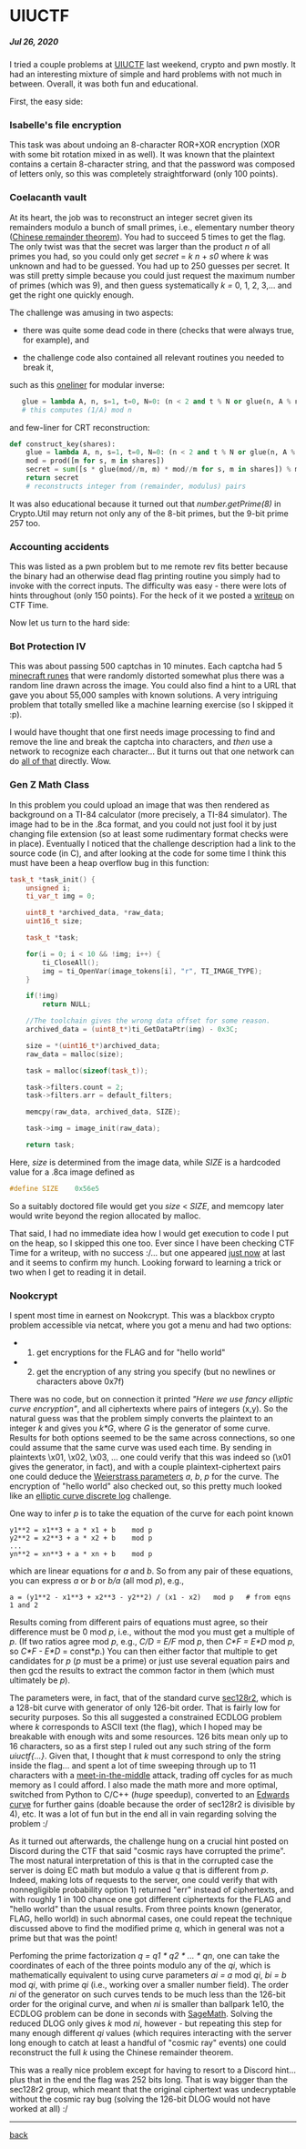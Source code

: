 # UIUCTF

##### Jul 26, 2020

I tried a couple problems at [UIUCTF](https://ctftime.org/event/1075) last weekend, crypto and pwn
mostly. It had an interesting mixture of simple and hard problems with not much in between. Overall,
it was both fun and educational.

First, the easy side:

### Isabelle's file encryption

This task was about undoing an 8-character ROR+XOR encryption (XOR with some bit rotation mixed in 
as well). It was known that the plaintext contains a certain 8-character string, and that the 
password was composed of letters only, so this was completely straightforward (only 100 points).

### Coelacanth vault

At its heart, the job was to reconstruct an integer secret given its remainders modulo a bunch of small 
primes, i.e., elementary number theory 
([Chinese remainder theorem](https://en.wikipedia.org/wiki/Chinese_remainder_theorem)). You 
had to succeed 5 times to get the flag. 
The only twist was that the secret was larger than the product *n* of all primes you had, 
so you could only get *secret* = *k* *n* + *s0* where *k* was unknown and had to be guessed. You 
had up to 250 guesses per secret. It was still pretty simple because you could just request
the maximum number of primes (which was 9), and then guess systematically *k =* 0, 1, 2, 3,... 
and get the right one quickly enough.

The challenge was amusing in two aspects:

* there was quite some dead code in there (checks that were always true, for example), and

* the challenge code also contained all relevant routines you needed to break it,

such as this [oneliner](https://stackoverflow.com/questions/4798654/modular-multiplicative-inverse-function-in-python)
 for modular inverse: 
```python
   glue = lambda A, n, s=1, t=0, N=0: (n < 2 and t % N or glue(n, A % n, t, s - A//n * t, N or n), -1)[n < 1]
   # this computes (1/A) mod n
```
and few-liner for CRT reconstruction:
```python
def construct_key(shares):
    glue = lambda A, n, s=1, t=0, N=0: (n < 2 and t % N or glue(n, A % n, t, s - A//n * t, N or n), -1)[n < 1]
    mod = prod([m for s, m in shares])
    secret = sum([s * glue(mod//m, m) * mod//m for s, m in shares]) % mod
    return secret
    # reconstructs integer from (remainder, modulus) pairs
```

It was also educational because it turned out that *number.getPrime(8)* in Crypto.Util 
may return not only any of the 8-bit primes, but the 9-bit prime 257 too.


### Accounting accidents

This was listed as a pwn problem 
but to me remote rev fits better because the binary had an otherwise 
dead flag printing routine you simply had to invoke with the correct inputs. 
The difficulty was easy - there were lots of hints throughout (only 150 points).
For the heck of it we posted a [writeup](https://ctftime.org/task/12400) on CTF Time.


Now let us turn to the hard side:

### Bot Protection IV

This was about passing 500 captchas in 10 minutes. 
Each captcha had 5 [minecraft runes](https://minecraft.gamepedia.com/Enchanting_Table)
that were randomly distorted somewhat plus there was a random
line drawn across the image. 
You could also find a hint to a URL that gave you about 55,000 samples with known solutions.
A very intriguing problem that totally smelled like a machine learning exercise (so I skipped it :p).

I would have thought that one first needs image processing to find and remove the line and
break the captcha into characters,
and *then* use a network to recognize each character... But it turns out that one network can do 
[all of that](https://srikavin.me/blog/posts/5f1c3dfcd7e47a02e27842ca-solving-minecraft-captchas-with-neural-networks)
directly. Wow.

### Gen Z Math Class

In this problem you could upload an image that was then rendered as background on
a TI-84 calculator (more precisely, a TI-84 simulator).
The image had to be in the .8ca format, and you could not just fool it by just changing file extension
(so at least some rudimentary format checks were in place).
Eventually I noticed that the challenge description had a link to the source code (in C), 
and after looking at the code for some time I think this must have been a heap overflow bug in
this function:

```cpp
task_t *task_init() {
    unsigned i;
    ti_var_t img = 0;

    uint8_t *archived_data, *raw_data;
    uint16_t size;

    task_t *task;

    for(i = 0; i < 10 && !img; i++) {
        ti_CloseAll();
        img = ti_OpenVar(image_tokens[i], "r", TI_IMAGE_TYPE);
    }

    if(!img)
        return NULL;

    //The toolchain gives the wrong data offset for some reason.
    archived_data = (uint8_t*)ti_GetDataPtr(img) - 0x3C;

    size = *(uint16_t*)archived_data;
    raw_data = malloc(size);

    task = malloc(sizeof(task_t));

    task->filters.count = 2;
    task->filters.arr = default_filters;

    memcpy(raw_data, archived_data, SIZE);

    task->img = image_init(raw_data);

    return task;
```
Here, *size* is determined from the image data, while *SIZE* is a hardcoded value for a .8ca image
defined as
```cpp
#define SIZE    0x56e5
```
So a suitably doctored file would get you *size* < *SIZE*, and memcopy later would write beyond
the region allocated by malloc.

That said, I had no immediate idea how I would get execution to code I put on the heap,
so I skipped this one too. 
Ever since I have been checking CTF Time for a writeup, with no success :/...  but one 
appeared [just now](https://ctftime.org/writeup/22669) at last and it seems to confirm my hunch.
Looking forward to learning a trick or two when I get to reading it in detail.


### Nookcrypt

I spent most time in earnest on Nookcrypt. This was a blackbox crypto problem accessible via netcat,
where you got a menu and had two options:

* 1) get encryptions for the FLAG and for "hello world"
* 2) get the encryption of any string you specify (but no newlines or characters above 0x7f)

There was no code, but on connection it printed *"Here we use fancy elliptic curve encryption"*, 
and all ciphertexts where pairs of integers (x,y). So the natural guess was that the problem simply 
converts the plaintext to an integer *k* and gives you *k\*G*, where *G* is the generator of some 
curve. Results for both options seemed to be the same across connections, so one could assume
that the same curve was used each time.
By sending in plaintexts \x01, \x02, \x03, ... one could verify that this was indeed so 
(\x01 gives the generator, in fact), and with a couple plaintext-ciphertext pairs one could deduce 
the [Weierstrass parameters](https://en.wikipedia.org/wiki/Elliptic_curve) *a*, *b*, *p* for the curve.
The encryption of "hello world" also 
checked out, so this pretty much looked like an [elliptic curve discrete log](http://cristal.inria.fr/~harley/ecdl7/FAQ.html) challenge.

One way to infer *p* is to take the equation of the curve for each point known
```
y1**2 = x1**3 + a * x1 + b    mod p
y2**2 = x2**3 + a * x2 + b    mod p
...
yn**2 = xn**3 + a * xn + b    mod p

``` 
which are linear equations for *a* and *b*. 
So from any pair of these equations, you can express *a* or *b* or *b/a* 
(all mod *p*), e.g.,
```
a = (y1**2 - x1**3 + x2**3 - y2**2) / (x1 - x2)   mod p   # from eqns 1 and 2
``` 
Results coming from different pairs of equations must agree, so their difference
must be 0 mod *p*, i.e., without the mod you must get a multiple of *p*.
(If two ratios agree mod *p*, e.g., *C/D = E/F* mod *p*, then *C\*F = E\*D* mod *p*, 
so *C\*F - E\*D* = const\**p*.)
You can then either factor that multiple to get candidates for *p* (*p* must be a prime)
or just use several equation pairs and then gcd the results to extract the common factor in them 
(which must ultimately be *p*).

The parameters were, in fact, that of the standard curve [sec128r2](http://arcoramexico.net/maxima-5.38.1/share/contrib/elliptic_curves/curve_parameters.mac),
which is a 128-bit curve with generator of only 126-bit order. That is fairly low for security purposes. 
So this all suggested a constrained ECDLOG problem where *k* corresponds to ASCII
text (the flag), which I hoped may be breakable with enough wits and some resources. 
126 bits mean only up to 16 characters, so as a first step I ruled out any such string
of the form *uiuctf{...}*. Given that, I thought
that *k* must correspond to only the string inside the flag... 
and spent a lot of time sweeping through up to 11 
characters with a [meet-in-the-middle](https://en.wikipedia.org/wiki/Meet-in-the-middle_attack) attack, 
trading off cycles for as much memory as I could afford.
I also made the math more and more optimal, switched from Python to C/C++ (*huge* speedup), 
converted to an [Edwards curve](https://duckduckgo.com/?t=lm&q=wikipedia+edwards+curve) for further gains
(doable because the order of sec128r2 is divisible by 4), etc. 
It was a lot of fun but in the end all in vain regarding solving the problem :/

As it turned out afterwards, the challenge hung on a crucial hint posted on Discord during the CTF that said
"cosmic rays have corrupted the prime". The most
natural interpretation of this is that in the corrupted case 
the server is doing EC math but modulo a value *q* that is different from *p*.
Indeed, making lots of requests to the server, one could verify that with nonnegligible probability
option 1) returned "err" instead of ciphertexts, and with
roughly 1 in 100 chance one got different ciphertexts for the FLAG and "hello world" than the usual results.
From three points known (generator, FLAG, hello world) in such abnormal cases, 
one could repeat the technique discussed above to
find the modified prime *q*, which in general was not a prime but that was the point!

Perfoming
the prime factorization *q = q1 \* q2 \* ... \* qn*, one can take the coordinates
of each of the three points modulo any of the *qi*, which is mathematically equivalent to
using curve parameters *ai = a* mod *qi*, *bi = b* mod *qi*, with prime *qi* (i.e., working over a
smaller number field). The order *ni* of the generator on such curves
tends to be much less than the 126-bit order for the original curve, 
and when *ni* is smaller than ballpark 1e10, 
the ECDLOG problem can be done in seconds with [SageMath](https://www.sagemath.org/). 
Solving the reduced DLOG only gives *k* mod *ni*, however - but repeating this step for many
enough different *qi* values (which requires interacting with the server long enough
to catch at least a handful of "cosmic ray" events) one could reconstruct the full *k* using
the Chinese remainder theorem.

This was a really nice problem except for having to resort to a Discord hint... 
plus that in the end the flag was 252 bits long. That is way bigger
than the sec128r2 group, which meant that the original ciphertext was undecryptable 
without the cosmic ray bug (solving the 126-bit DLOG would not have worked at all) :/

---

[back](/)
